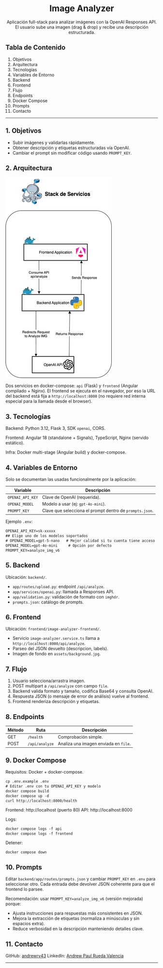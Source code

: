 <div align="center">

# Image Analyzer

Aplicación full-stack para analizar imágenes con la OpenAI Responses API. El usuario sube una imagen (drag & drop) y recibe una descripción estructurada.

</div>

## Tabla de Contenido
1. Objetivos
2. Arquitectura
3. Tecnologías
4. Variables de Entorno
5. Backend
6. Frontend
7. Flujo
8. Endpoints
9. Docker Compose
10. Prompts
11. Contacto

---

## 1. Objetivos
- Subir imágenes y validarlas rápidamente.
- Obtener descripción y etiquetas estructuradas vía OpenAI.
- Cambiar el prompt sin modificar código usando `PROMPT_KEY`.

## 2. Arquitectura
![Arquitectura](./assets/diagrama_arq)

Dos servicios en docker-compose: `api` (Flask) y `frontend` (Angular compilado + Nginx). El frontend se ejecuta en el navegador, por eso la URL del backend está fija a `http://localhost:8000` (no requiere red interna especial para la llamada desde el browser).

## 3. Tecnologías
Backend: Python 3.12, Flask 3, SDK `openai`, CORS.

Frontend: Angular 18 (standalone + Signals), TypeScript, Nginx (servido estático).

Infra: Docker multi-stage (Angular build) y docker-compose.

## 4. Variables de Entorno
Solo se documentan las usadas funcionalmente por la aplicación:

| Variable | Descripción |
|----------|-------------|
| `OPENAI_API_KEY` | Clave de OpenAI (requerida). |
| `OPENAI_MODEL` | Modelo a usar (ej: `gpt-4o-mini`). |
| `PROMPT_KEY` | Clave que selecciona el prompt dentro de `prompts.json`. |

Ejemplo `.env`:
```
OPENAI_API_KEY=sk-xxxxx
## Elige uno de los modelos soportados
# OPENAI_MODEL=gpt-5-nano   # Mejor calidad si tu cuenta tiene acceso
OPENAI_MODEL=gpt-4o-mini     # Opción por defecto
PROMPT_KEY=analyze_img_v6
```

## 5. Backend
Ubicación: `backend/`.
- `app/routes/upload.py`: endpoint `/api/analyze`.
- `app/services/openai.py`: llamada a Responses API.
- `app/validation.py`: validación de formato con `imghdr`.
- `prompts.json`: catálogo de prompts.

## 6. Frontend
Ubicación: `frontend/image-analyzer-frontend/`.
- Servicio `image-analyzer.service.ts` llama a `http://localhost:8000/api/analyze`.
- Parseo del JSON devuelto (descripcion, labels).
- Imagen de fondo en `assets/background.jpg`.

## 7. Flujo
1. Usuario selecciona/arrastra imagen.
2. POST multipart a `/api/analyze` con campo `file`.
3. Backend valida formato y tamaño, codifica Base64 y consulta OpenAI.
4. Respuesta JSON (o mensaje de error de análisis) vuelve al frontend.
5. Frontend renderiza descripción y etiquetas.

## 8. Endpoints
| Método | Ruta | Descripción |
|--------|------|-------------|
| GET | `/health` | Comprobación simple. |
| POST | `/api/analyze` | Analiza una imagen enviada en `file`. |

## 9. Docker Compose
Requisitos: Docker + docker-compose.
```
cp .env.example .env
# Editar .env con tu OPENAI_API_KEY y modelo
docker compose build
docker compose up -d
curl http://localhost:8000/health
```
Frontend: http://localhost (puerto 80)
API: http://localhost:8000

Logs:
```
docker compose logs -f api
docker compose logs -f frontend
```
Detener:
```
docker compose down
```

## 10. Prompts
Editar `backend/app/routes/prompts.json` y cambiar `PROMPT_KEY` en `.env` para seleccionar otro. Cada entrada debe devolver JSON coherente para que el frontend lo parsee.

Recomendación: usar `PROMPT_KEY=analyze_img_v6` (versión mejorada) porque:
- Ajusta instrucciones para respuestas más consistentes en JSON.
- Mejora la extracción de etiquetas (normaliza a minúsculas y sin espacios extra).
- Reduce verbosidad en la descripción manteniendo detalles clave.

## 11. Contacto
GitHub: [andrewrv43](https://github.com/andrewrv43)
LinkedIn: [Andrew Paul Rueda Valencia](https://www.linkedin.com/in/andrew-paul-rueda-valencia/)

---